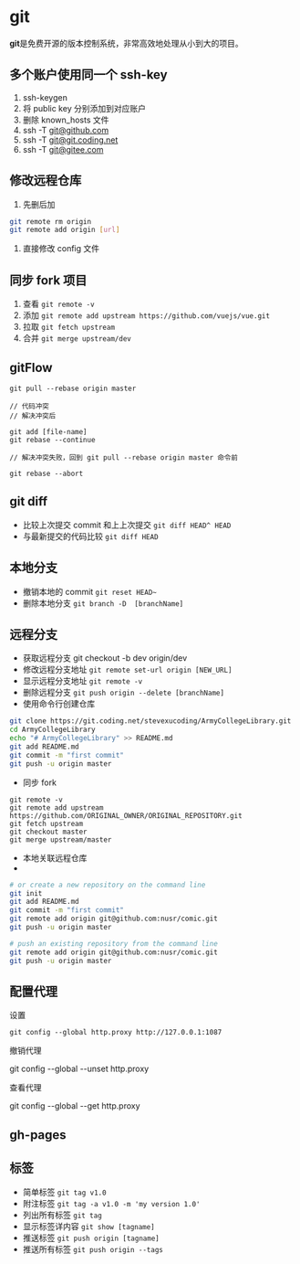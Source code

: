 # git

**git**是免费开源的版本控制系统，非常高效地处理从小到大的项目。

## 多个账户使用同一个 ssh-key

1.  ssh-keygen
2.  将 public key 分别添加到对应账户
3.  删除 known_hosts 文件
4.  ssh -T git@github.com
5.  ssh -T git@git.coding.net
6.  ssh -T git@gitee.com

## 修改远程仓库

1.  先删后加

```bash
git remote rm origin
git remote add origin [url]
```

1.  直接修改 config 文件

## 同步 fork 项目

1.  查看 `git remote -v`
1.  添加 `git remote add upstream https://github.com/vuejs/vue.git`
1.  拉取 `git fetch upstream`
1.  合并 `git merge upstream/dev`

## gitFlow

```
git pull --rebase origin master

// 代码冲突
// 解决冲突后

git add [file-name]
git rebase --continue

// 解决冲突失败，回到 git pull --rebase origin master 命令前

git rebase --abort

```	

## git diff

- 比较上次提交 commit 和上上次提交 `git diff HEAD^ HEAD`
- 与最新提交的代码比较 `git diff HEAD`

## 本地分支

- 撤销本地的 commit `git reset HEAD~`
- 删除本地分支 `git branch -D  [branchName]`

## 远程分支

- 获取远程分支 git checkout -b dev origin/dev
- 修改远程分支地址 `git remote set-url origin [NEW_URL]`
- 显示远程分支地址 `git remote -v`
- 删除远程分支 `git push origin --delete [branchName]`
- 使用命令行创建仓库

```bash
git clone https://git.coding.net/stevexucoding/ArmyCollegeLibrary.git
cd ArmyCollegeLibrary
echo "# ArmyCollegeLibrary" >> README.md
git add README.md
git commit -m "first commit"
git push -u origin master
```

- 同步 fork

```
git remote -v
git remote add upstream https://github.com/ORIGINAL_OWNER/ORIGINAL_REPOSITORY.git
git fetch upstream
git checkout master
git merge upstream/master
```

- 本地关联远程仓库
- 
```bash
# or create a new repository on the command line
git init
git add README.md
git commit -m "first commit"
git remote add origin git@github.com:nusr/comic.git
git push -u origin master

# push an existing repository from the command line
git remote add origin git@github.com:nusr/comic.git
git push -u origin master
```

## 配置代理

设置

```
git config --global http.proxy http://127.0.0.1:1087
```

撤销代理

git config --global --unset http.proxy

查看代理

git config --global --get http.proxy

## gh-pages

## 标签

- 简单标签 `git tag v1.0`
- 附注标签 `git tag -a v1.0 -m 'my version 1.0'`
- 列出所有标签 `git tag`
- 显示标签详内容 `git show [tagname]`
- 推送标签 `git push origin [tagname]`
- 推送所有标签 `git push origin --tags`